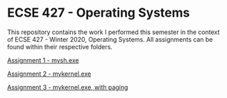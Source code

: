 # ECSE 427 - Operating Systems

This repository contains the work I performed this semester in the context of ECSE 427 - Winter 2020, Operating Systems. All assignments can be found within their respective folders.

[Assignment 1 - mysh.exe](./Assignment1)

[Assignment 2 - mykernel.exe](./Assignment2)

[Assignment 3 - mykernel.exe, with paging](./Assignment3)

